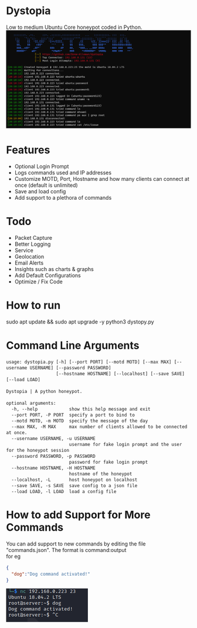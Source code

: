 # Dystopia
Low to medium Ubuntu Core honeypot coded in Python.
![preview](/media/preview.PNG)
# Features
* Optional Login Prompt
* Logs commands used and IP addresses
* Customize MOTD, Port, Hostname and how many clients can connect at once (default is unlimited)
* Save and load config
* Add support to a plethora of commands

# Todo
* Packet Capture
* Better Logging
* Service
* Geolocation 
* Email Alerts 
* Insights such as charts & graphs 
* Add Default Configurations 
* Optimize / Fix Code

# How to run
sudo apt update && sudo apt upgrade -y
python3 dystopy.py

# Command Line Arguments 
```
usage: dystopia.py [-h] [--port PORT] [--motd MOTD] [--max MAX] [--username USERNAME] [--password PASSWORD]
                   [--hostname HOSTNAME] [--localhost] [--save SAVE] [--load LOAD]

Dystopia | A python honeypot.

optional arguments:
  -h, --help            show this help message and exit
  --port PORT, -P PORT  specify a port to bind to
  --motd MOTD, -m MOTD  specify the message of the day
  --max MAX, -M MAX     max number of clients allowed to be connected at once.
  --username USERNAME, -u USERNAME
                        username for fake login prompt and the user for the honeypot session
  --password PASSWORD, -p PASSWORD
                        password for fake login prompt
  --hostname HOSTNAME, -H HOSTNAME
                        hostname of the honeypot
  --localhost, -L       host honeypot on localhost
  --save SAVE, -s SAVE  save config to a json file
  --load LOAD, -l LOAD  load a config file
```
# How to add Support for More Commands
You can add support to new commands by editing the file "commands.json". The format is command:output <br>
for eg <br>
```json
{
  "dog":"Dog command activated!"
}
```
![example](/media/dog.png)
